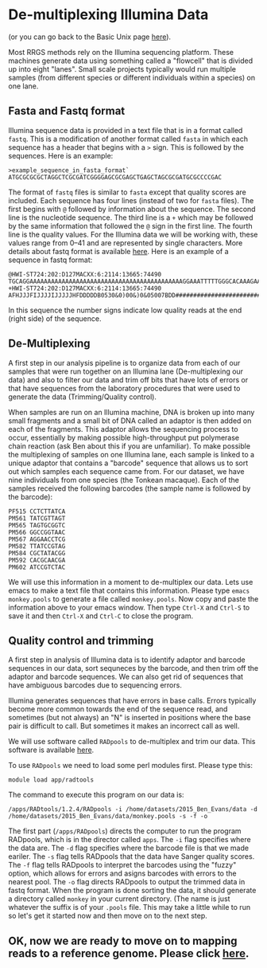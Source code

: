 # De-multiplexing Illumina Data

(or you can go back to the Basic Unix page [here](https://github.com/evansbenj/Reduced-Representation-Workshop/blob/master/2_BasicUnix.md)).

Most RRGS methods rely on the Illumina sequencing platform.  These machines generate data using something called a "flowcell" that is divided up into eight "lanes".  Small scale projects typically would run multiple samples (from different species or different individuals within a species) on one lane.  

## Fasta and Fastq format

Illumina sequence data is provided in a text file that is in a format called `fastq`.  This is a modification of another format called `fasta` in which each sequence has a header that begins with a `>` sign.  This is followed by the sequences.  Here is an example:

```
>example_sequence_in_fasta_format`
ATGCGCGCGCTAGGCTCGCGATCGGGGAGCGCGAGCTGAGCTAGCGCGATGCGCCCCGAC
```

The format of `fastq` files is similar to `fasta` except that quality scores are included.  Each sequence has four lines (instead of two for `fasta` files).  The first begins with `@` followed by information about the sequence.  The second line is the nucleotide sequence. The third line is a `+` which may be followed by the same information that followed the `@` sign in the first line.  The fourth line is the quality values.  For the Illumina data we will be working with, these values range from 0–41 and are represented by single characters.  More details about fastq format is available [here](http://en.wikipedia.org/wiki/FASTQ_format).  Here is an example of a sequence in fastq format:

```
@HWI-ST724:202:D127MACXX:6:2114:13665:74490
TGCAGGAAAAAAAAAAAAAAAAAAAAAAAAAAAAAAAAAAAAAAAAAAAGGAAATTTTTGGGCACAAAGAACCACAGAAAAAAAATGAAAA
+HWI-ST724:202:D127MACXX:6:2114:13665:74490
AFHJJJFIJJJJIJJJJJHFDDDDDB0530&0)00&)0&05007BDD############################################
```

In this sequence the number signs indicate low quality reads at the end (right side) of the sequence.

## De-Multiplexing

A first step in our analysis pipeline is to organize data from each of our samples that were run together on an Illumina lane (De-multiplexing our data) and also to filter our data and trim off bits that have lots of errors or that have sequences from the laboratory procedures that were used to generate the data (Trimming/Quality control).

When samples are run on an Illumina machine, DNA is broken up into many small fragments and a small bit of DNA called an adaptor is then added on each of the fragments. This adaptor allows the sequencing process to occur, essentially by making possible high-throughput put polymerase chain reaction (ask Ben about this if you are unfamiliar). To make possible the multiplexing of samples on one Illumina lane, each sample is linked to a unique adaptor that contains a "barcode" sequence that allows us to sort out which samples each sequence came from.  For our dataset, we have nine individuals from one species (the Tonkean macaque). Each of the samples received the following barcodes (the sample name is followed by the barcode):
```
PF515 CCTCTTATCA
PM561 TATCGTTAGT
PM565 TAGTGCGGTC
PM566 GGCCGGTAAC
PM567 AGGAACCTCG
PM582 TTATCCGTAG
PM584 CGCTATACGG
PM592 CACGCAACGA
PM602 ATCCGTCTAC
```
We will use this information in a moment to de-multiplex our data.  Lets use emacs to make a text file that contains this information.  Please type `emacs monkey.pools` to generate a file called `monkey.pools`.  Now copy and paste the information above to your emacs window.  Then type `Ctrl-X` and `Ctrl-S` to save it and then `Ctrl-X` and `Ctrl-C` to close the program.


## Quality control and trimming

A first step in analysis of Illumina data is to identify adaptor and barcode sequences in our data, sort sequneces by the barcode, and then trim off the adaptor and barcode sequences.  We can also get rid of sequences that have ambiguous barcodes due to sequencing errors.

Illumina generates sequences that have errors in base calls.  Errors typically become more common towards the end of the sequence read, and sometimes (but not always) an "N" is inserted in positions where the base pair is difficult to call.  But sometimes it makes an incorrect call as well. 

We will use software called `RADpools` to de-multiplex and trim our data.  This software is available [here](https://github.com/johnomics/RADtools/blob/master/RADpools).

To use `RADpools` we need to load some perl modules first.  Please type this:

`module load app/radtools`

The command to execute this program on our data is:

`/apps/RADtools/1.2.4/RADpools -i /home/datasets/2015_Ben_Evans/data -d /home/datasets/2015_Ben_Evans/data/monkey.pools -s -f -o`

The first part (`/apps/RADpools`) directs the computer to run the program RADpools, which is in the director called `apps`.  The `-i` flag specifies where the data are.  The `-d` flag specifies where the barcode file is that we made eariler.  The `-s` flag tells RADpools that the data have Sanger quality scores.  The `-f` flag tells RADpools to interpret the barcodes using the "fuzzy" option, which allows for errors and asigns barcodes with errors to the nearest pool. The `-o` flag directs RADpools to output the trimmed data in fastq format.  When the program is done sorting the data, it should generate a directory called `monkey` in your current directory. (The name is just whatever the suffix is of your `.pools` file. This may take a little while to run so let's get it started now and then move on to the next step.  



## OK, now we are ready to move on to mapping reads to a reference genome.  Please click [here](https://github.com/evansbenj/Reduced-Representation-Workshop/blob/master/4_Mapping_reads_to_a_reference_genome.md).

